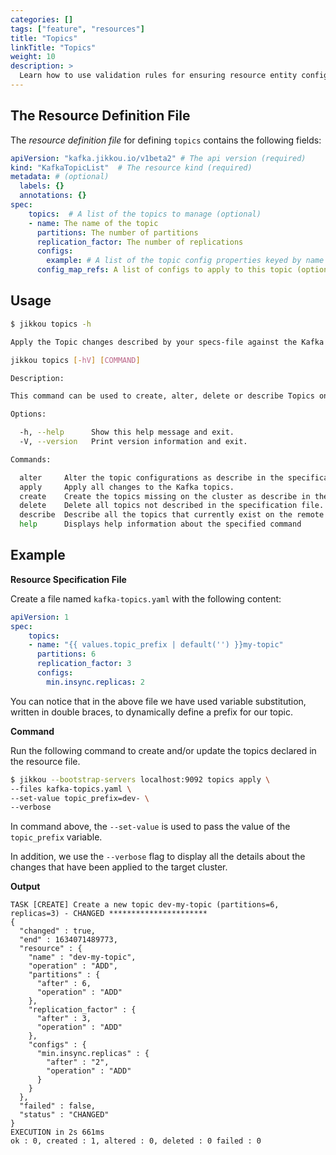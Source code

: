 ```yaml
---
categories: []
tags: ["feature", "resources"] 
title: "Topics"
linkTitle: "Topics"
weight: 10
description: >
  Learn how to use validation rules for ensuring resource entity configurations meets your requirements before being created and/or updated.
---
```


## The Resource Definition File

The _resource definition file_ for defining `topics` contains the following fields:

```yaml
apiVersion: "kafka.jikkou.io/v1beta2" # The api version (required)
kind: "KafkaTopicList"  # The resource kind (required)
metadata: # (optional)
  labels: {}
  annotations: {}
spec:
    topics:  # A list of the topics to manage (optional)
    - name: The name of the topic
      partitions: The number of partitions
      replication_factor: The number of replications
      configs: 
        example: # A list of the topic config properties keyed by name to override (optional).
      config_map_refs: A list of configs to apply to this topic (optional).
```

## Usage

```bash
$ jikkou topics -h   
```

```bash
Apply the Topic changes described by your specs-file against the Kafka cluster you are currently pointing at.

jikkou topics [-hV] [COMMAND]

Description:

This command can be used to create, alter, delete or describe Topics on a remote Kafka cluster

Options:

  -h, --help      Show this help message and exit.
  -V, --version   Print version information and exit.

Commands:

  alter     Alter the topic configurations as describe in the specification file.
  apply     Apply all changes to the Kafka topics.
  create    Create the topics missing on the cluster as describe in the specification file.
  delete    Delete all topics not described in the specification file.
  describe  Describe all the topics that currently exist on the remote Kafka cluster.
  help      Displays help information about the specified command
```

## Example

**Resource Specification File**

Create a file named `kafka-topics.yaml` with the following content:

```yaml
apiVersion: 1
spec:
    topics:
    - name: "{{ values.topic_prefix | default('') }}my-topic"
      partitions: 6
      replication_factor: 3
      configs:
        min.insync.replicas: 2
```

You can notice that in the above file we have used variable substitution, written in double braces, to dynamically define a prefix for our topic.

**Command**

Run the following command to create and/or update the topics declared in the resource file.

```bash
$ jikkou --bootstrap-servers localhost:9092 topics apply \
--files kafka-topics.yaml \
--set-value topic_prefix=dev- \
--verbose
```

In command above, the `--set-value` is used to pass the value of the `topic_prefix` variable. 

In addition, we use the `--verbose` flag to display all the details about the changes that have been applied to the target cluster.

**Output**

```
TASK [CREATE] Create a new topic dev-my-topic (partitions=6, replicas=3) - CHANGED **********************
{
  "changed" : true,
  "end" : 1634071489773,
  "resource" : {
    "name" : "dev-my-topic",
    "operation" : "ADD",
    "partitions" : {
      "after" : 6,
      "operation" : "ADD"
    },
    "replication_factor" : {
      "after" : 3,
      "operation" : "ADD"
    },
    "configs" : {
      "min.insync.replicas" : {
        "after" : "2",
        "operation" : "ADD"
      }
    }
  },
  "failed" : false,
  "status" : "CHANGED"
}
EXECUTION in 2s 661ms
ok : 0, created : 1, altered : 0, deleted : 0 failed : 0
```

